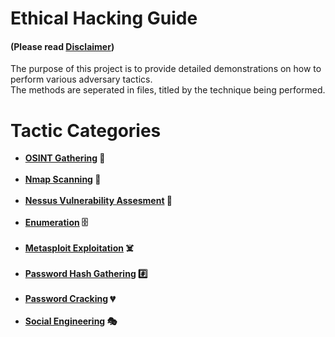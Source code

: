 # Ethical Hacking Guide  
#### (Please read <a href="https://github.com/jycybersec/Ethical-Hacking-Guide/blob/main/Disclaimer.md">Disclaimer</a>)

The purpose of this project is to provide detailed demonstrations on how to perform various adversary tactics. </br>
The methods are seperated in files, titled by the technique being performed.

# Tactic Categories

- <b><a href="https://github.com/jycybersec/Ethical-Hacking-Guide/blob/main/OSINT%20Gathering.md"> OSINT Gathering</a> 🔎</b></br> </br>
- <b><a href="https://github.com/jycybersec/Ethical-Hacking-Guide/blob/main/Nmap%20Scanning.md"> Nmap Scanning</a> 🦠</b></br> </br>
- <b><a href="https://github.com/jycybersec/Ethical-Hacking-Guide/blob/main/Nessus%20Vulnerability%20Assesment.md"> Nessus Vulnerability Assesment</a> 🐞</b></br> </br>
- <b><a href="https://github.com/jycybersec/Ethical-Hacking-Guide/blob/main/Enumeration.md"> Enumeration</a> 🗄️</b></br> </br>
- <b><a href="https://github.com/jycybersec/Ethical-Hacking-Guide/blob/main/Metasploit%20Exploitation.md"> Metasploit Exploitation</a> ☠️</b></br> </br>
- <b><a href="https://github.com/jycybersec/Ethical-Hacking-Guide/blob/main/Password%20Hash%20Gathering.md"> Password Hash Gathering</a> #️⃣</b></br> </br>
- <b><a href="https://github.com/jycybersec/Ethical-Hacking-Guide/blob/main/Password%20Cracking.md"> Password Cracking</a> 💔</b></br> </br>
- <b><a href="https://github.com/jycybersec/Ethical-Hacking-Guide/blob/main/Social%20Engineering.md"> Social Engineering</a> 🎭</b></br> </br>
